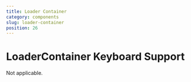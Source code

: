 ```yaml
---
title: Loader Container
category: components
slug: loader-container
position: 26
---
```

# LoaderContainer Keyboard Support

Not applicable.
